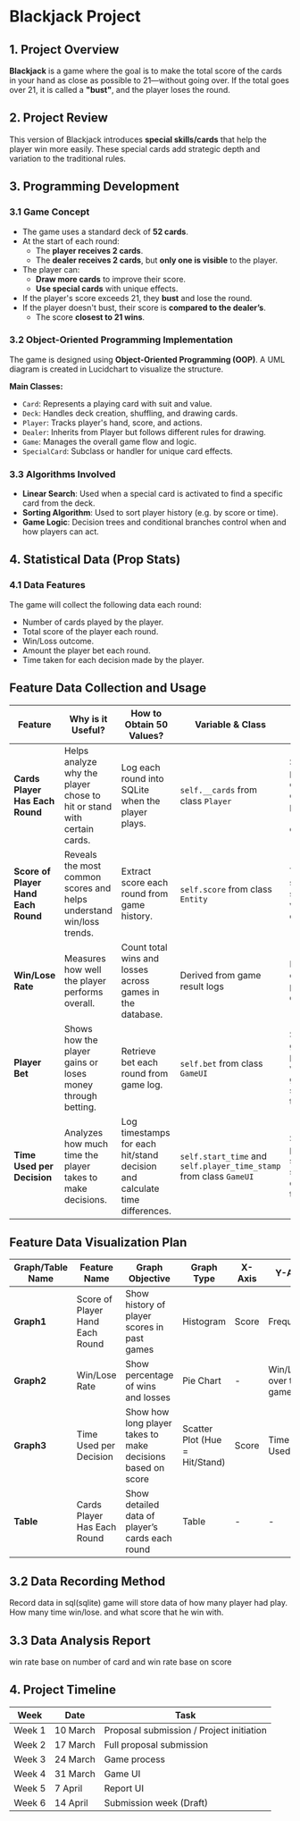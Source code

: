 # Blackjack Project

## 1. Project Overview

**Blackjack** is a game where the goal is to make the total score of the cards in your hand as close as possible to 21—without going over. If the total goes over 21, it is called a **"bust"**, and the player loses the round.

## 2. Project Review

This version of Blackjack introduces **special skills/cards** that help the player win more easily. These special cards add strategic depth and variation to the traditional rules.

## 3. Programming Development

### 3.1 Game Concept

-   The game uses a standard deck of **52 cards**.
-   At the start of each round:
    -   The **player receives 2 cards**.
    -   The **dealer receives 2 cards**, but **only one is visible** to the player.
-   The player can:
    -   **Draw more cards** to improve their score.
    -   **Use special cards** with unique effects.
-   If the player's score exceeds 21, they **bust** and lose the round.
-   If the player doesn't bust, their score is **compared to the dealer’s**.
    -   The score **closest to 21 wins**.

### 3.2 Object-Oriented Programming Implementation

The game is designed using **Object-Oriented Programming (OOP)**. A UML diagram is created in Lucidchart to visualize the structure.

**Main Classes:**

-   `Card`: Represents a playing card with suit and value.
-   `Deck`: Handles deck creation, shuffling, and drawing cards.
-   `Player`: Tracks player's hand, score, and actions.
-   `Dealer`: Inherits from Player but follows different rules for drawing.
-   `Game`: Manages the overall game flow and logic.
-   `SpecialCard`: Subclass or handler for unique card effects.

### 3.3 Algorithms Involved

-   **Linear Search**: Used when a special card is activated to find a specific card from the deck.
-   **Sorting Algorithm**: Used to sort player history (e.g. by score or time).
-   **Game Logic**: Decision trees and conditional branches control when and how players can act.

## 4. Statistical Data (Prop Stats)

### 4.1 Data Features

The game will collect the following data each round:

-   Number of cards played by the player.
-   Total score of the player each round.
-   Win/Loss outcome.
-   Amount the player bet each round.
-   Time taken for each decision made by the player.

## Feature Data Collection and Usage

| **Feature**                         | **Why is it Useful?**                                                  | **How to Obtain 50 Values?**                                               | **Variable & Class**                                               | **Display Method**                                                 |
| ----------------------------------- | ---------------------------------------------------------------------- | -------------------------------------------------------------------------- | ------------------------------------------------------------------ | ------------------------------------------------------------------ |
| **Cards Player Has Each Round**     | Helps analyze why the player chose to hit or stand with certain cards. | Log each round into SQLite when the player plays.                          | `self.__cards` from class `Player`                                 | Show percentage of hit/stand choices per card (Bar chart or Table) |
| **Score of Player Hand Each Round** | Reveals the most common scores and helps understand win/loss trends.   | Extract score each round from game history.                                | `self.score` from class `Entity`                                   | Table showing score vs win/loss outcome                            |
| **Win/Lose Rate**                   | Measures how well the player performs overall.                         | Count total wins and losses across games in the database.                  | Derived from game result logs                                      | Pie chart or percentage display                                    |
| **Player Bet**                      | Shows how the player gains or loses money through betting.             | Retrieve bet each round from game log.                                     | `self.bet` from class `GameUI`                                     | Show total gain/loss, possibly with a line graph or summary table  |
| **Time Used per Decision**          | Analyzes how much time the player takes to make decisions.             | Log timestamps for each hit/stand decision and calculate time differences. | `self.start_time` and `self.player_time_stamp` from class `GameUI` | Scatter plot showing score vs decision time                        |

## Feature Data Visualization Plan

| **Graph/Table Name** | **Feature Name**                | **Graph Objective**                                         | **Graph Type**                 | **X-Axis** | **Y-Axis**                |
| -------------------- | ------------------------------- | ----------------------------------------------------------- | ------------------------------ | ---------- | ------------------------- |
| **Graph1**           | Score of Player Hand Each Round | Show history of player scores in past games                 | Histogram                      | Score      | Frequency                 |
| **Graph2**           | Win/Lose Rate                   | Show percentage of wins and losses                          | Pie Chart                      | -          | Win/Lose over total games |
| **Graph3**           | Time Used per Decision          | Show how long player takes to make decisions based on score | Scatter Plot (Hue = Hit/Stand) | Score      | Time Used                 |
| **Table**            | Cards Player Has Each Round     | Show detailed data of player’s cards each round             | Table                          | -          | -                         |

## 3.2 Data Recording Method

Record data in sql(sqlite) game will store data of how many player had play. How many time win/lose. and what score that he win with.

## 3.3 Data Analysis Report

win rate base on number of card and win rate base on score

## 4. Project Timeline

| **Week** | **Date** | **Task**                                 |
| -------- | -------- | ---------------------------------------- |
| Week 1   | 10 March | Proposal submission / Project initiation |
| Week 2   | 17 March | Full proposal submission                 |
| Week 3   | 24 March | Game process                             |
| Week 4   | 31 March | Game UI                                  |
| Week 5   | 7 April  | Report UI                                |
| Week 6   | 14 April | Submission week (Draft)                  |
